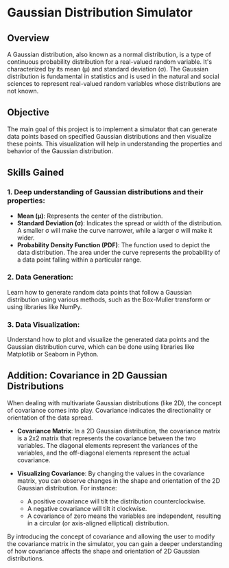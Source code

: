 # Gaussian Distribution Simulator

## Overview

A Gaussian distribution, also known as a normal distribution, is a type of continuous probability distribution for a real-valued random variable. It's characterized by its mean (µ) and standard deviation (σ). The Gaussian distribution is fundamental in statistics and is used in the natural and social sciences to represent real-valued random variables whose distributions are not known.

## Objective

The main goal of this project is to implement a simulator that can generate data points based on specified Gaussian distributions and then visualize these points. This visualization will help in understanding the properties and behavior of the Gaussian distribution.

## Skills Gained

### 1. Deep understanding of Gaussian distributions and their properties:

- **Mean (µ)**: Represents the center of the distribution.
- **Standard Deviation (σ)**: Indicates the spread or width of the distribution. A smaller σ will make the curve narrower, while a larger σ will make it wider.
- **Probability Density Function (PDF)**: The function used to depict the data distribution. The area under the curve represents the probability of a data point falling within a particular range.

### 2. Data Generation:

Learn how to generate random data points that follow a Gaussian distribution using various methods, such as the Box-Muller transform or using libraries like NumPy.

### 3. Data Visualization:

Understand how to plot and visualize the generated data points and the Gaussian distribution curve, which can be done using libraries like Matplotlib or Seaborn in Python.

## Addition: Covariance in 2D Gaussian Distributions

When dealing with multivariate Gaussian distributions (like 2D), the concept of covariance comes into play. Covariance indicates the directionality or orientation of the data spread.

- **Covariance Matrix**: In a 2D Gaussian distribution, the covariance matrix is a 2x2 matrix that represents the covariance between the two variables. The diagonal elements represent the variances of the variables, and the off-diagonal elements represent the actual covariance.

- **Visualizing Covariance**: By changing the values in the covariance matrix, you can observe changes in the shape and orientation of the 2D Gaussian distribution. For instance:
  - A positive covariance will tilt the distribution counterclockwise.
  - A negative covariance will tilt it clockwise.
  - A covariance of zero means the variables are independent, resulting in a circular (or axis-aligned elliptical) distribution.

By introducing the concept of covariance and allowing the user to modify the covariance matrix in the simulator, you can gain a deeper understanding of how covariance affects the shape and orientation of 2D Gaussian distributions.

